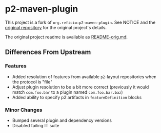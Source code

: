 # p2-maven-plugin

This project is a fork of `org.reficio:p2-maven-plugin`. See NOTICE and the [original repository](https://github.com/reficio/p2-maven-plugin) for the original project's details.

The original project readme is available as [README-orig.md](README-orig.md).

## Differences From Upstream

### Features

- Added resolution of features from available `p2`-layout repositories when the protocol is "file"
- Adjust plugin resolution to be a bit more correct (previously it would match `com.foo.bar` to a plugin named `com.foo.bar.baz`)
- Added ability to specify p2 artifacts in `featureDefinition` blocks

### Minor Changes

- Bumped several plugin and dependency versions
- Disabled failing IT suite

#### 
